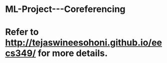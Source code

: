 # ML-Project---Coreferencing
# Refer to http://tejaswineesohoni.github.io/eecs349/ for more details.
